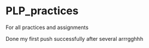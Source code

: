 # PLP_practices
For all practices and assignments

Done my first push successfully after several arrrgghhh

